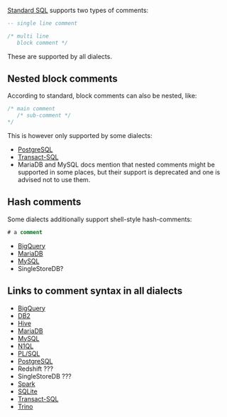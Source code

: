 [Standard SQL][sql] supports two types of comments:

```sql
-- single line comment

/* multi line
   block comment */
```

These are supported by all dialects.

## Nested block comments

According to standard, block comments can also be nested, like:

```sql
/* main comment
   /* sub-comment */
*/
```

This is however only supported by some dialects:

- [PostgreSQL](https://www.postgresql.org/docs/8.0/sql-syntax.html#SQL-SYNTAX-COMMENTS)
- [Transact-SQL](https://docs.microsoft.com/en-us/sql/t-sql/language-elements/slash-star-comment-transact-sql?view=sql-server-ver16)
- MariaDB and MySQL docs mention that nested comments might be supported in some places, but their support is deprecated and one is advised not to use them.

## Hash comments

Some dialects additionally support shell-style hash-comments:

```sql
# a comment
```

- [BigQuery](https://cloud.google.com/bigquery/docs/reference/standard-sql/lexical#comments)
- [MariaDB](https://mariadb.com/kb/en/comment-syntax/)
- [MySQL](https://dev.mysql.com/doc/refman/8.0/en/comments.html)
- SingleStoreDB?

## Links to comment syntax in all dialects

- [BigQuery](https://cloud.google.com/bigquery/docs/reference/standard-sql/lexical#comments)
- [DB2](https://www.ibm.com/docs/en/db2/9.7?topic=statements-sql-comments)
- [Hive](https://issues.apache.org/jira/browse/HIVE-15765)
- [MariaDB](https://mariadb.com/kb/en/comment-syntax/)
- [MySQL](https://dev.mysql.com/doc/refman/8.0/en/comments.html)
- [N1QL](https://docs.couchbase.com/server/current/n1ql/n1ql-language-reference/index.html#block-comments)
- [PL/SQL](https://docs.oracle.com/en/database/oracle/oracle-database/19/lnpls/comment.html)
- [PostgreSQL](https://www.postgresql.org/docs/8.0/sql-syntax.html#SQL-SYNTAX-COMMENTS)
- Redshift ???
- SingleStoreDB ???
- [Spark](https://stackoverflow.com/questions/68680440/commenting-in-spark-sql)
- [SQLite](https://www.sqlite.org/lang_comment.html)
- [Transact-SQL](https://docs.microsoft.com/en-us/sql/t-sql/language-elements/slash-star-comment-transact-sql?view=sql-server-ver16)
- [Trino](https://github.com/trinodb/trino/blob/c7b26825218d5d11e9469984977dee6856f362ff/core/trino-parser/src/main/antlr4/io/trino/sql/parser/SqlBase.g4#L1202)

[sql]: https://jakewheat.github.io/sql-overview/sql-2008-foundation-grammar.html#comment